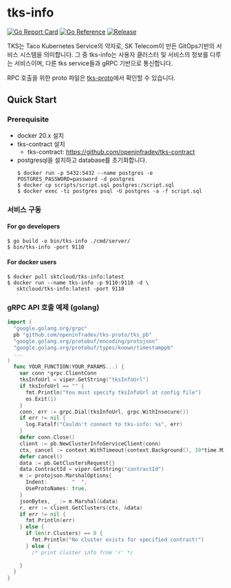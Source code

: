 # tks-info

[![Go Report Card](https://goreportcard.com/badge/github.com/openinfradev/tks-info?style=flat-square)](https://goreportcard.com/report/github.com/openinfradev/tks-info)
[![Go Reference](https://pkg.go.dev/badge/github.com/openinfradev/tks-info.svg)](https://pkg.go.dev/github.com/openinfradev/tks-info)
[![Release](https://img.shields.io/github/release/sktelecom/tks-info.svg?style=flat-square)](https://github.com/openinfradev/tks-info/releases/latest)

TKS는 Taco Kubernetes Service의 약자로, SK Telecom이 만든 GitOps기반의 서비스 시스템을 의미합니다. 그 중 tks-info는 사용자 클러스터 및 서비스의 정보를 다루는 서비스이며, 다른 tks service들과 gRPC 기반으로 통신합니다. 

RPC 호출을 위한 proto 파일은 [tks-proto](https://github.com/openinfradev/tks-proto)에서 확인할 수 있습니다.


## Quick Start

### Prerequisite
* docker 20.x 설치
* tks-contract 설치
  * tks-contract: https://github.com/openinfradev/tks-contract
* postgresql을 설치하고 database를 초기화합니다.
  ```
  $ docker run -p 5432:5432 --name postgres -e POSTGRES_PASSWORD=password -d postgres
  $ docker cp scripts/script.sql postgres:/script.sql
  $ docker exec -ti postgres psql -U postgres -a -f script.sql
  ``` 

### 서비스 구동 
#### For go developers
```
$ go build -o bin/tks-info ./cmd/server/
$ bin/tks-info -port 9110
```

#### For docker users
```
$ docker pull sktcloud/tks-info:latest
$ docker run --name tks-info -p 9110:9110 -d \
   sktcloud/tks-info:latest -port 9110 
```

### gRPC API 호출 예제 (golang)

```go
import (
  "google.golang.org/grpc"
  pb "github.com/openinfradev/tks-proto/tks_pb"
  "google.golang.org/protobuf/encoding/protojson"
  "google.golang.org/protobuf/types/known/timestamppb"
  ...
)
  func YOUR_FUNCTION(YOUR_PARAMS...) {
    var conn *grpc.ClientConn
    tksInfoUrl = viper.GetString("tksInfoUrl")
    if tksInfoUrl == "" {
      fmt.Println("You must specify tksInfoUrl at config file")
      os.Exit(1)
    }
    conn, err := grpc.Dial(tksInfoUrl, grpc.WithInsecure())
    if err != nil {
      log.Fatalf("Couldn't connect to tks-info: %s", err)
    }
    defer conn.Close()
    client := pb.NewClusterInfoServiceClient(conn)
    ctx, cancel := context.WithTimeout(context.Background(), 30*time.Minute)
    defer cancel()
    data := pb.GetClustersRequest{}
    data.ContractId = viper.GetString("contractId")
    m := protojson.MarshalOptions{
      Indent:        "  ",
      UseProtoNames: true,
    }
    jsonBytes, _ := m.Marshal(&data)
    r, err := client.GetClusters(ctx, &data)
    if err != nil {
      fmt.Println(err)
    } else {
      if len(r.Clusters) == 0 {
        fmt.Println("No cluster exists for specified contract!")
      } else {
        /* print cluster info from 'r' */
 
    }
  }
}

```
